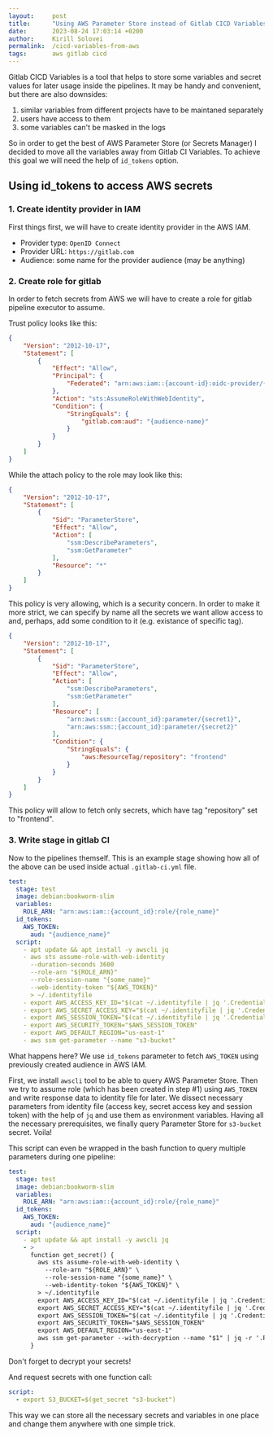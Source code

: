 ```yaml
---
layout:     post
title:      "Using AWS Parameter Store instead of Gitlab CICD Variables"
date:       2023-08-24 17:03:14 +0200
author:     Kirill Solovei
permalink:  /cicd-variables-from-aws
tags:       aws gitlab cicd
---
```

Gitlab CICD Variables is a tool that helps to store some variables and secret
values for later usage inside the pipelines. It may be handy and convenient,
but there are also downsides:

1. similar variables from different projects have to be maintaned separately
2. users have access to them
3. some variables can't be masked in the logs

So in order to get the best of AWS Parameter Store (or Secrets Manager) I
decided to move all the variables away from Gitlab CI Variables. To achieve
this goal we will need the help of `id_tokens` option.

## Using id_tokens to access AWS secrets

### 1. Create identity provider in IAM

First things first, we will have to create identity provider in the AWS IAM.

- Provider type: `OpenID Connect`
- Provider URL: `https://gitlab.com`
- Audience: some name for the provider audience (may be anything)

### 2. Create role for gitlab

In order to fetch secrets from AWS we will have to create a role for gitlab
pipeline executor to assume.

Trust policy looks like this:

```json
{
    "Version": "2012-10-17",
    "Statement": [
        {
            "Effect": "Allow",
            "Principal": {
                "Federated": "arn:aws:iam::{account-id}:oidc-provider/{provider-name}"
            },
            "Action": "sts:AssumeRoleWithWebIdentity",
            "Condition": {
                "StringEquals": {
                    "gitlab.com:aud": "{audience-name}"
                }
            }
        }
    ]
}
```

While the attach policy to the role may look like this:

```json
{
    "Version": "2012-10-17",
    "Statement": [
        {
            "Sid": "ParameterStore",
            "Effect": "Allow",
            "Action": [
                "ssm:DescribeParameters",
                "ssm:GetParameter"
            ],
            "Resource": "*"
        }
    ]
}
```

This policy is very allowing, which is a security concern. In order to make it
more strict, we can specify by name all the secrets we want allow access to
and, perhaps, add some condition to it (e.g. existance of specific tag).

```json
{
    "Version": "2012-10-17",
    "Statement": [
        {
            "Sid": "ParameterStore",
            "Effect": "Allow",
            "Action": [
                "ssm:DescribeParameters",
                "ssm:GetParameter"
            ],
            "Resource": [
                "arn:aws:ssm::{account_id}:parameter/{secret1}",
                "arn:aws:ssm::{account_id}:parameter/{secret2}"
            ],
			"Condition": {
				"StringEquals": {
					"aws:ResourceTag/repository": "frontend"
				}
			}
        }
    ]
}
```

This policy will allow to fetch only secrets, which have tag "repository"
set to "frontend".

### 3. Write stage in gitlab CI

Now to the pipelines themself. This is an example stage showing how all of the
above can be used inside actual `.gitlab-ci.yml` file.

```yaml
test:
  stage: test
  image: debian:bookworm-slim
  variables:
    ROLE_ARN: "arn:aws:iam::{account_id}:role/{role_name}"
  id_tokens:
    AWS_TOKEN:
      aud: "{audience_name}"
  script:
    - apt update && apt install -y awscli jq
    - aws sts assume-role-with-web-identity
      --duration-seconds 3600
      --role-arn "${ROLE_ARN}"
      --role-session-name "{some_name}"
      --web-identity-token "${AWS_TOKEN}"
      > ~/.identityfile
    - export AWS_ACCESS_KEY_ID="$(cat ~/.identityfile | jq '.Credentials.AccessKeyId' --raw-output)"
    - export AWS_SECRET_ACCESS_KEY="$(cat ~/.identityfile | jq '.Credentials.SecretAccessKey' --raw-output)"
    - export AWS_SESSION_TOKEN="$(cat ~/.identityfile | jq '.Credentials.SessionToken' --raw-output)"
    - export AWS_SECURITY_TOKEN="$AWS_SESSION_TOKEN"
    - export AWS_DEFAULT_REGION="us-east-1"
    - aws ssm get-parameter --name "s3-bucket"
```

What happens here? We use `id_tokens` parameter to fetch `AWS_TOKEN` using
previously created audience in AWS IAM.

First, we install `awscli` tool to be able to query AWS Parameter Store. Then
we try to assume role (which has been created in step #1) using `AWS_TOKEN`
and write response data to identity file for later. We dissect necessary
parameters from identity file (access key, secret access key and session token)
with the help of `jq` and use them as environment variables. Having all the
necessary prerequisites, we finally query Parameter Store for `s3-bucket`
secret. Voila!

This script can even be wrapped in the bash function to query multiple
parameters during one pipeline:

```yaml
test:
  stage: test
  image: debian:bookworm-slim
  variables:
    ROLE_ARN: "arn:aws:iam::{account_id}:role/{role_name}"
  id_tokens:
    AWS_TOKEN:
      aud: "{audience_name}"
  script:
    - apt update && apt install -y awscli jq
    - >
      function get_secret() {
        aws sts assume-role-with-web-identity \
          --role-arn "${ROLE_ARN}" \
          --role-session-name "{some_name}" \
          --web-identity-token "${AWS_TOKEN}" \
        > ~/.identityfile
        export AWS_ACCESS_KEY_ID="$(cat ~/.identityfile | jq '.Credentials.AccessKeyId' --raw-output)"
        export AWS_SECRET_ACCESS_KEY="$(cat ~/.identityfile | jq '.Credentials.SecretAccessKey' --raw-output)"
        export AWS_SESSION_TOKEN="$(cat ~/.identityfile | jq '.Credentials.SessionToken' --raw-output)"
        export AWS_SECURITY_TOKEN="$AWS_SESSION_TOKEN"
        export AWS_DEFAULT_REGION="us-east-1"
        aws ssm get-parameter --with-decryption --name "$1" | jq -r '.Parameter.Value'
      }
```

Don't forget to decrypt your secrets!

And request secrets with one function call:

```yaml
script:
  - export S3_BUCKET=$(get_secret "s3-bucket")
```

This way we can store all the necessary secrets and variables in one place
and change them anywhere with one simple trick.
